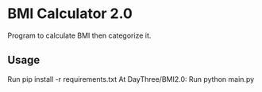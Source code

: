 # BMI Calculator 2.0 #

Program to calculate BMI then categorize it.

## Usage ##

Run pip install -r requirements.txt
At DayThree/BMI2.0:
    Run python main.py
